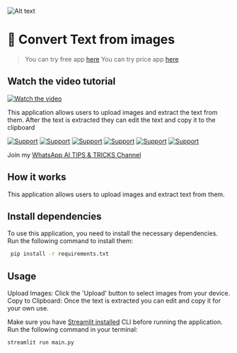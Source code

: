 ![Alt text](https://i.imgur.com/RhRQLLN.jpg)

# 👀 Convert Text from images

> You can try free app [here](https://sagi-images-to-pdf.streamlit.app/)
> You can try price app [here](https://convertio.co/ocr/hebrew/)

## Watch the video tutorial

[![Watch the video](https://img.youtube.com/vi/xj8COkST--8/maxresdefault.jpg)](https://youtu.be/xj8COkST--8)

This application allows users to upload images and extract the text from them.
After the text is extracted they can edit the text and copy it to the clipboard

[![Support](https://img.shields.io/badge/linktree-white?style=for-the-badge&logo=linktree&logoColor=43E55E)](https://linktr.ee/sagib?lt_utm_source=lt_share_link#373198503)
[![Support](https://img.shields.io/badge/Buy_Me_A_Coffee-white?style=for-the-badge&logo=buymeacoffee&logoColor=FFDD00)](https://buymeacoffee.com/sagibar)
[![Support](https://img.shields.io/badge/linkedin-white?style=for-the-badge&logo=linkedin&logoColor=0A66C2)](https://www.linkedin.com/in/sagi-bar-on)
[![Support](https://img.shields.io/badge/whatsapp-white?style=for-the-badge&logo=whatsapp&logoColor=25D366)](https://api.whatsapp.com/send?phone=972549995050)
[![Support](https://img.shields.io/badge/facebook-white?style=for-the-badge&logo=facebook&logoColor=0866FF)](https://www.facebook.com/sagi.baron)
[![Support](https://img.shields.io/badge/email_me-white?style=for-the-badge&logo=gmail&logoColor=EA4335)](mailto:sagi.baron76@gmail.com)

Join my [WhatsApp AI TIPS & TRICKS Channel](https://whatsapp.com/channel/0029Vaj33VkEawds11JP9o1c)

## How it works

This application allows users to upload images and extract text from them.

## Install dependencies

To use this application, you need to install the necessary dependencies.  
Run the following command to install them:

```sh
 pip install -r requirements.txt
```

## Usage

Upload Images: Click the 'Upload' button to select images from your device.
Copy to Clipboard: Once the text is extracted you can edit and copy it for your own use.

Make sure you have [Streamlit installed](https://docs.streamlit.io/) CLI before running the application.  
Run the following command in your terminal:

```
streamlit run main.py
```
